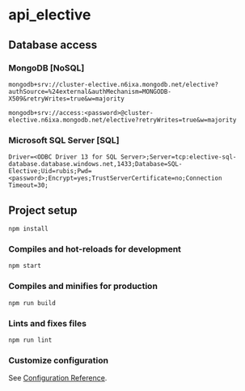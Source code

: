 # api_elective

## Database access
### MongoDB [NoSQL]
```
mongodb+srv://cluster-elective.n6ixa.mongodb.net/elective?authSource=%24external&authMechanism=MONGODB-X509&retryWrites=true&w=majority
```
```
mongodb+srv://access:<password>@cluster-elective.n6ixa.mongodb.net/elective?retryWrites=true&w=majority
```

### Microsoft SQL Server [SQL]
```
Driver=<ODBC Driver 13 for SQL Server>;Server=tcp:elective-sql-database.database.windows.net,1433;Database=SQL-Elective;Uid=rubis;Pwd=<password>;Encrypt=yes;TrustServerCertificate=no;Connection Timeout=30;
```

## Project setup
```
npm install
```

### Compiles and hot-reloads for development
```
npm start
```

### Compiles and minifies for production
```
npm run build
```

### Lints and fixes files
```
npm run lint
```

### Customize configuration
See [Configuration Reference](https://cli.vuejs.org/config/).
